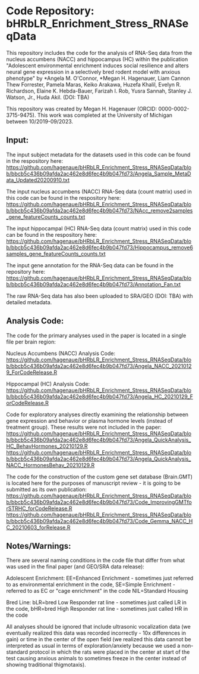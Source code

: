 # Code Repository: bHRbLR_Enrichment_Stress_RNASeqData

This repository includes the code for the analysis of RNA-Seq data from the nucleus accumbens (NACC) and hippocampus (HC) within the publication "Adolescent environmental enrichment induces social resilience and alters neural gene expression in a selectively bred rodent model with anxious phenotype" by *Angela M. O'Connor, *Megan H. Hagenauer, Liam Cannon Thew Forrester, Pamela Maras, Keiko Arakawa, Huzefa Khalil, Evelyn R. Richardson, Elaine K. Hebda-Bauer, Farizah I. Rob, Yusra Sannah, Stanley J. Watson, Jr., Huda Akil. (DOI: TBA)

This repository was created by Megan H. Hagenauer (ORCID: 0000-0002-3715-9475). This work was completed at the University of Michigan between 10/2019-09/2023.

## Input:

The input subject metadata for the datasets used in this code can be found in the respository here: 
https://github.com/hagenaue/bHRbLR_Enrichment_Stress_RNASeqData/blob/bbcb5c436b09afda2ac462e8d6fec4b9b047fd73/Angela_Sample_MetaData_Updated20200910.txt

The input nucleus accumbens (NACC) RNA-Seq data (count matrix) used in this code can be found in the respository here: 
https://github.com/hagenaue/bHRbLR_Enrichment_Stress_RNASeqData/blob/bbcb5c436b09afda2ac462e8d6fec4b9b047fd73/NAcc_remove2samples_gene_featureCounts_counts.txt

The input hippocampal (HC) RNA-Seq data (count matrix) used in this code can be found in the respository here: 
https://github.com/hagenaue/bHRbLR_Enrichment_Stress_RNASeqData/blob/bbcb5c436b09afda2ac462e8d6fec4b9b047fd73/Hippocampus_remove6samples_gene_featureCounts_counts.txt

The input gene annotation for the RNA-Seq data can be found in the repository here:
https://github.com/hagenaue/bHRbLR_Enrichment_Stress_RNASeqData/blob/bbcb5c436b09afda2ac462e8d6fec4b9b047fd73/Annotation_Fan.txt

The raw RNA-Seq data has also been uploaded to SRA/GEO (DOI: TBA) with detailed metadata.


## Analysis Code:

The code for the primary analyses used in the paper is located in a single file per brain region:

Nucleus Accumbens (NACC) Analysis Code:
https://github.com/hagenaue/bHRbLR_Enrichment_Stress_RNASeqData/blob/bbcb5c436b09afda2ac462e8d6fec4b9b047fd73/Angela_NACC_20210129_ForCodeRelease.R

Hippocampal (HC) Analysis Code:
https://github.com/hagenaue/bHRbLR_Enrichment_Stress_RNASeqData/blob/bbcb5c436b09afda2ac462e8d6fec4b9b047fd73/Angela_HC_20210129_ForCodeRelease.R

Code for exploratory analyses directly examining the relationship between gene expression and behavior or plasma hormone levels (instead of treatment group). These results were not included in the paper:
https://github.com/hagenaue/bHRbLR_Enrichment_Stress_RNASeqData/blob/bbcb5c436b09afda2ac462e8d6fec4b9b047fd73/Angela_QuickAnalysis_HC_BehavHormones_20210129.R
https://github.com/hagenaue/bHRbLR_Enrichment_Stress_RNASeqData/blob/bbcb5c436b09afda2ac462e8d6fec4b9b047fd73/Angela_QuickAnalysis_NACC_HormonesBehav_20210129.R

The code for the construction of the custom gene set database (Brain.GMT) is located here for the purposes of manuscript review - it is going to be submitted as its own publication:
https://github.com/hagenaue/bHRbLR_Enrichment_Stress_RNASeqData/blob/bbcb5c436b09afda2ac462e8d6fec4b9b047fd73/Code_ImprovingGMTforSTRHC_forCodeRelease.R
https://github.com/hagenaue/bHRbLR_Enrichment_Stress_RNASeqData/blob/bbcb5c436b09afda2ac462e8d6fec4b9b047fd73/Code_Gemma_NACC_HC_20210603_forRelease.R

## Notes/Warnings:

There are several naming conditions in the code file that differ from what was used in the final paper (and GEO/SRA data release):

Adolescent Enrichment: EE=Enhanced Enrichment - sometimes just referred to as environmental enrichment in the code, SE=Simple Enrichment - referred to as EC or "cage enrichment" in the code NIL=Standard Housing

Bred Line: bLR=bred Low Responder rat line - sometimes just called LR in the code, bHR=bred High Responder rat line - sometimes just called HR in the code


All analyses should be ignored that include ultrasonic vocalization data (we eventually realized this data was recorded incorrectly - 10x differences in gain) or time in the center of the open field (we realized this data cannot be interpreted as usual in terms of exploration/anxiety because we used a non-standard protocol in which the rats were placed in the center at start of the test causing anxious animals to sometimes freeze in the center instead of showing traditional thigmotaxis).
